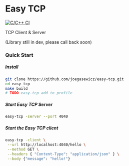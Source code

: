 # Easy TCP
[![C/C++ CI](https://github.com/joegasewicz/easy-tcp/actions/workflows/c-cpp.yml/badge.svg)](https://github.com/joegasewicz/easy-tcp/actions/workflows/c-cpp.yml)

TCP Client & Server


(Library still in dev, please call back soon)

### Quick Start


##### Install
```bash
git clone https://github.com/joegasewicz/easy-tcp.git
cd easy-tcp
make build
# TODO easy-tcp add to profile
```

##### Start Easy TCP Server
```bash
easy-tcp -server --port 4040
```

##### Start the Easy TCP client
```bash
easy-tcp -client \
 --url http://localhost:4040/hello \
 --method GET \
 --headers { "Content-Type": "application/json" } \
 --body {"message": "hello!"}
```
